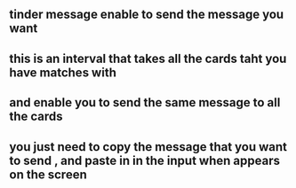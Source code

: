 ## tinder message enable to send the message you want

## this is an interval that takes all the cards taht you have matches with

## and enable you to send the same message to all the cards

## you just need to copy the message that you want to send , and paste in in the input when appears on the screen
